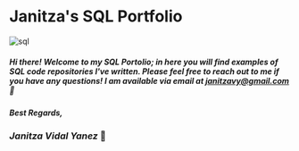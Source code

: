 # Janitza's SQL Portfolio

![sql](https://user-images.githubusercontent.com/126222021/221267205-de602fd1-47ac-4ded-afa5-865dd185d6e3.png)

##### Hi there! Welcome to my SQL Portolio; in here you will find examples of SQL code repositories I've written. Please feel free to reach out to me if you have any questions! I am available via email at **janitzavy@gmail.com** :slightly_smiling_face:

##### Best Regards, 
### *Janitza Vidal Yanez* 🌻

